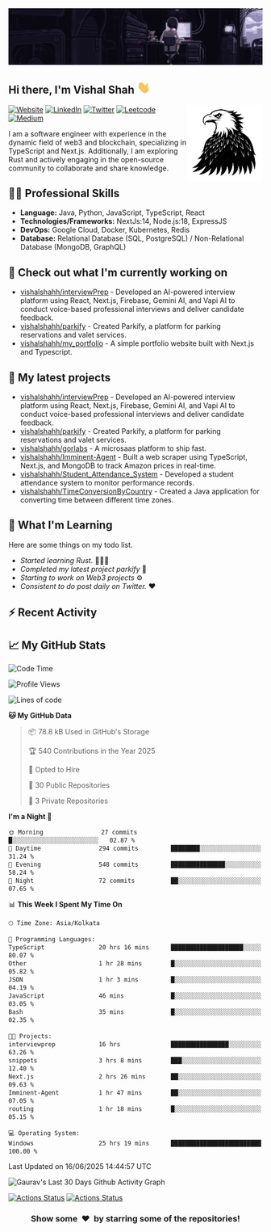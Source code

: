 <img src="Assets/code.gif" alt="Header" style="margin-bottom: 0;" />

<h2> Hi there, I'm Vishal Shah <img src="https://raw.githubusercontent.com/ABSphreak/ABSphreak/master/gifs/Hi.gif" height="25px"></h2>

<img align="right" src="Assets/falcon.png" width='150'/>

[
![Website](https://img.shields.io/badge/Portfolio-CC5500?style=for-the-badge&logo=&logoColor=white)](https://vishalshah.vercel.app/) [ ![LinkedIn](https://img.shields.io/badge/LinkedIn-4682B4?style=for-the-badge&logo=linkedin&logoColor=white)](https://www.linkedin.com/in/vishalshahh) [![Twitter](https://img.shields.io/badge/Twitter-1E90FF?style=for-the-badge&logo=twitter&logoColor=white)](https://twitter.com/vishalshahh) [![Leetcode](https://img.shields.io/badge/leetcode-B22211?style=for-the-badge&logo=leetcode&logoColor=white)](https://leetcode.com/u/vishal0015/) [![Medium](https://img.shields.io/badge/Medium-555555?style=for-the-badge&logo=medium&logoColor=white)](https://medium.com/@vishalshahh)


I am a software engineer with experience in the dynamic field of web3 and blockchain, specializing in TypeScript and Next.js. Additionally, I am exploring Rust and actively engaging in the open-source community to collaborate and share knowledge.

## 👨‍💻 Professional Skills

-  **Language:** Java, Python, JavaScript, TypeScript, React
-  **Technologies/Frameworks:** NextJs:14, Node.js:18, ExpressJS
-  **DevOps:** Google Cloud, Docker, Kubernetes, Redis
-  **Database:** Relational Database (SQL, PostgreSQL) / Non-Relational Database (MongoDB, GraphQL)

## 👷 Check out what I'm currently working on

- [vishalshahh/interviewPrep](https://github.com/vishalshahh/interviewprep) - Developed an AI-powered interview platform using React, Next.js, Firebase, Gemini AI, and Vapi AI to conduct voice-based professional interviews and deliver candidate feedback.
- [vishalshahh/parkify](https://github.com/vishalshahh/parkify) - Created Parkify, a platform for parking reservations and valet services.
- [vishalshahh/my_portfolio](https://github.com/vishalshahh/my_portfolio) - A simple portfolio website built with Next.js and Typescript.

## 🌱 My latest projects

- [vishalshahh/interviewPrep](https://github.com/vishalshahh/interviewprep) - Developed an AI-powered interview platform using React, Next.js, Firebase, Gemini AI, and Vapi AI to conduct voice-based professional interviews and deliver candidate feedback.
- [vishalshahh/parkify](https://github.com/vishalshahh/parkify) - Created Parkify, a platform for parking reservations and valet services.
- [vishalshahh/gorlabs](https://github.com/vishalshahh/gorlabs) - A microsaas platform to ship fast.
- [vishalshahh/Imminent-Agent](https://github.com/vishalshahh/Imminent-Agent) - Built a web scraper using TypeScript, Next.js, and MongoDB to track Amazon prices in real-time.
- [vishalshahh/Student_Attendance_System](https://github.com/vishalshahh/Student_Attendance_System) - Developed a student attendance system to monitor performance records.
- [vishalshahh/TimeConversionByCountry](https://github.com/vishalshahh/passkeys-demo) - Created a Java application for converting time between different time zones.

## 🤖 What I'm Learning

Here are some things on my todo list.
- _Started learning Rust._ 🧙🏽‍♂️
- _Completed my latest project parkify_ 👷
- _Starting to work on Web3 projects_ ⚙️
- _Consistent to do post daily on Twitter._ ❤️

## :zap: Recent Activity

<!--START_SECTION:activity-->
<!--END_SECTION:activity-->

## 📈 My GitHub Stats

<!--START_SECTION:waka-->
![Code Time](http://img.shields.io/badge/Code%20Time-132%20hrs%2027%20mins-blue)

![Profile Views](http://img.shields.io/badge/Profile%20Views-4-blue)

![Lines of code](https://img.shields.io/badge/From%20Hello%20World%20I%27ve%20Written-5.9%20million%20lines%20of%20code-blue)

**🐱 My GitHub Data** 

> 📦 78.8 kB Used in GitHub's Storage 
 > 
> 🏆 540 Contributions in the Year 2025
 > 
> 💼 Opted to Hire
 > 
> 📜 30 Public Repositories 
 > 
> 🔑 3 Private Repositories 
 > 
**I'm a Night 🦉** 

```text
🌞 Morning                27 commits          █░░░░░░░░░░░░░░░░░░░░░░░░   02.87 % 
🌆 Daytime                294 commits         ████████░░░░░░░░░░░░░░░░░   31.24 % 
🌃 Evening                548 commits         ███████████████░░░░░░░░░░   58.24 % 
🌙 Night                  72 commits          ██░░░░░░░░░░░░░░░░░░░░░░░   07.65 % 
```


📊 **This Week I Spent My Time On** 

```text
🕑︎ Time Zone: Asia/Kolkata

💬 Programming Languages: 
TypeScript               20 hrs 16 mins      ████████████████████░░░░░   80.07 % 
Other                    1 hr 28 mins        █░░░░░░░░░░░░░░░░░░░░░░░░   05.82 % 
JSON                     1 hr 3 mins         █░░░░░░░░░░░░░░░░░░░░░░░░   04.19 % 
JavaScript               46 mins             █░░░░░░░░░░░░░░░░░░░░░░░░   03.05 % 
Bash                     35 mins             █░░░░░░░░░░░░░░░░░░░░░░░░   02.35 % 

🐱‍💻 Projects: 
interviewprep            16 hrs              ████████████████░░░░░░░░░   63.26 % 
snippets                 3 hrs 8 mins        ███░░░░░░░░░░░░░░░░░░░░░░   12.40 % 
Next.js                  2 hrs 26 mins       ██░░░░░░░░░░░░░░░░░░░░░░░   09.63 % 
Imminent-Agent           1 hr 47 mins        ██░░░░░░░░░░░░░░░░░░░░░░░   07.05 % 
routing                  1 hr 18 mins        █░░░░░░░░░░░░░░░░░░░░░░░░   05.15 % 

💻 Operating System: 
Windows                  25 hrs 19 mins      █████████████████████████   100.00 % 
```


 Last Updated on 16/06/2025 14:44:57 UTC
<!--END_SECTION:waka-->

![Gaurav's Last 30 Days Github Activity Graph](https://gaurav-github-readme-activity-graph.vercel.app/graph?username=vishalshahh&theme=tokyo-night)

[![Actions Status](https://github.com/vishalshahh/vishalshahh/workflows/wakatime-stats/badge.svg)](https://github.com/vishalshahh/vishalshahh/actions)
[![Actions Status](https://github.com/vishalshahh/vishalshahh/workflows/update-gh-activity/badge.svg)](https://github.com/vishalshahh/vishalshahh/actions)

<div align="center">
<h3 align="center">Show some &nbsp;❤️&nbsp; by starring some of the repositories!</h3>
</div>
